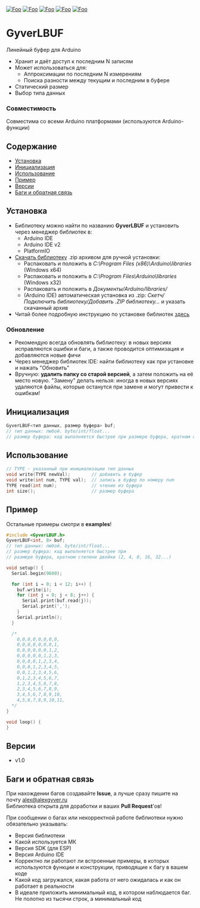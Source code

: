 [![Foo](https://img.shields.io/badge/Version-1.0-brightgreen.svg?style=flat-square)](#versions)
[![Foo](https://img.shields.io/badge/Website-AlexGyver.ru-blue.svg?style=flat-square)](https://alexgyver.ru/)
[![Foo](https://img.shields.io/badge/%E2%82%BD$%E2%82%AC%20%D0%9D%D0%B0%20%D0%BF%D0%B8%D0%B2%D0%BE-%D1%81%20%D1%80%D1%8B%D0%B1%D0%BA%D0%BE%D0%B9-orange.svg?style=flat-square)](https://alexgyver.ru/support_alex/)
[![Foo](https://img.shields.io/badge/README-ENGLISH-blueviolet.svg?style=flat-square)](https://github-com.translate.goog/GyverLibs/GyverLBUF?_x_tr_sl=ru&_x_tr_tl=en) 
[![Foo](https://img.shields.io/badge/ПОДПИСАТЬСЯ-НА%20ОБНОВЛЕНИЯ-brightgreen.svg?style=social&logo=telegram&color=blue)](https://t.me/GyverLibs)


# GyverLBUF
Линейный буфер для Arduino
- Хранит и даёт доступ к последним N записям
- Может использоваться для:
    - Аппроксимации по последним N измерениям
    - Поиска разности между текущим и последним в буфере
- Статический размер
- Выбор типа данных

### Совместимость
Совместима со всеми Arduino платформами (используются Arduino-функции)

## Содержание
- [Установка](#install)
- [Инициализация](#init)
- [Использование](#usage)
- [Пример](#example)
- [Версии](#versions)
- [Баги и обратная связь](#feedback)

<a id="install"></a>
## Установка
- Библиотеку можно найти по названию **GyverLBUF** и установить через менеджер библиотек в:
    - Arduino IDE
    - Arduino IDE v2
    - PlatformIO
- [Скачать библиотеку](https://github.com/GyverLibs/GyverLBUF/archive/refs/heads/main.zip) .zip архивом для ручной установки:
    - Распаковать и положить в *C:\Program Files (x86)\Arduino\libraries* (Windows x64)
    - Распаковать и положить в *C:\Program Files\Arduino\libraries* (Windows x32)
    - Распаковать и положить в *Документы/Arduino/libraries/*
    - (Arduino IDE) автоматическая установка из .zip: *Скетч/Подключить библиотеку/Добавить .ZIP библиотеку…* и указать скачанный архив
- Читай более подробную инструкцию по установке библиотек [здесь](https://alexgyver.ru/arduino-first/#%D0%A3%D1%81%D1%82%D0%B0%D0%BD%D0%BE%D0%B2%D0%BA%D0%B0_%D0%B1%D0%B8%D0%B1%D0%BB%D0%B8%D0%BE%D1%82%D0%B5%D0%BA)
### Обновление
- Рекомендую всегда обновлять библиотеку: в новых версиях исправляются ошибки и баги, а также проводится оптимизация и добавляются новые фичи
- Через менеджер библиотек IDE: найти библиотеку как при установке и нажать "Обновить"
- Вручную: **удалить папку со старой версией**, а затем положить на её место новую. "Замену" делать нельзя: иногда в новых версиях удаляются файлы, которые останутся при замене и могут привести к ошибкам!


<a id="init"></a>
## Инициализация
```cpp
GyverLBUF<тип данных, размер буфера> buf;
// тип данных: любой. byte/int/float...
// размер буфера: код выполняется быстрее при размере буфера, кратном степени двойки (2, 4, 8, 16, 32...)
```

<a id="usage"></a>
## Использование
```cpp
// TYPE - указанный при инициализации тип данных
void write(TYPE newVal);        // добавить в буфер
void write(int num, TYPE val);  // запись в буфер по номеру num
TYPE read(int num);             // чтение из буфера
int size();                     // размер буфера
```

<a id="example"></a>
## Пример
Остальные примеры смотри в **examples**!
```cpp
#include <GyverLBUF.h>
GyverLBUF<int, 8> buf;
// тип данных: любой. byte/int/float...
// размер буфера: код выполняется быстрее при
// размере буфера, кратном степени двойки (2, 4, 8, 16, 32...)

void setup() {
  Serial.begin(9600);

  for (int i = 0; i < 12; i++) {
    buf.write(i);
    for (int j = 0; j < 8; j++) {
      Serial.print(buf.read(j));
      Serial.print(',');
    }
    Serial.println();
  }

  /*
    0,0,0,0,0,0,0,0,
    0,0,0,0,0,0,0,1,
    0,0,0,0,0,0,1,2,
    0,0,0,0,0,1,2,3,
    0,0,0,0,1,2,3,4,
    0,0,0,1,2,3,4,5,
    0,0,1,2,3,4,5,6,
    0,1,2,3,4,5,6,7,
    1,2,3,4,5,6,7,8,
    2,3,4,5,6,7,8,9,
    3,4,5,6,7,8,9,10,
    4,5,6,7,8,9,10,11,
  */
}

void loop() {
}
```

<a id="versions"></a>
## Версии
- v1.0

<a id="feedback"></a>
## Баги и обратная связь
При нахождении багов создавайте **Issue**, а лучше сразу пишите на почту [alex@alexgyver.ru](mailto:alex@alexgyver.ru)  
Библиотека открыта для доработки и ваших **Pull Request**'ов!


При сообщении о багах или некорректной работе библиотеки нужно обязательно указывать:
- Версия библиотеки
- Какой используется МК
- Версия SDK (для ESP)
- Версия Arduino IDE
- Корректно ли работают ли встроенные примеры, в которых используются функции и конструкции, приводящие к багу в вашем коде
- Какой код загружался, какая работа от него ожидалась и как он работает в реальности
- В идеале приложить минимальный код, в котором наблюдается баг. Не полотно из тысячи строк, а минимальный код
